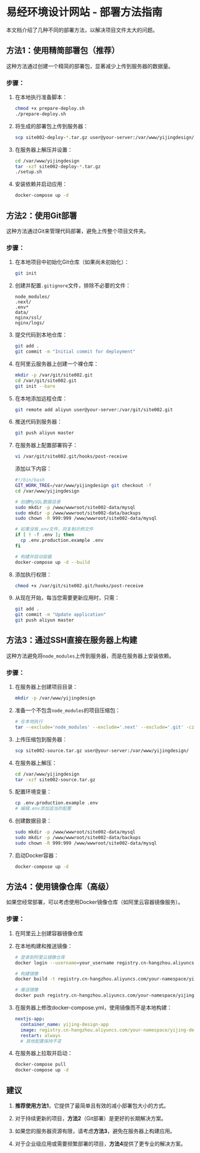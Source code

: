 # 易经环境设计网站 - 部署方法指南

本文档介绍了几种不同的部署方法，以解决项目文件太大的问题。

## 方法1：使用精简部署包（推荐）

这种方法通过创建一个精简的部署包，显著减少上传到服务器的数据量。

### 步骤：

1. 在本地执行准备脚本：
   ```bash
   chmod +x prepare-deploy.sh
   ./prepare-deploy.sh
   ```

2. 将生成的部署包上传到服务器：
   ```bash
   scp site002-deploy-*.tar.gz user@your-server:/var/www/yijingdesign/
   ```

3. 在服务器上解压并设置：
   ```bash
   cd /var/www/yijingdesign
   tar -xzf site002-deploy-*.tar.gz
   ./setup.sh
   ```

4. 安装依赖并启动应用：
   ```bash
   docker-compose up -d
   ```

## 方法2：使用Git部署

这种方法通过Git来管理代码部署，避免上传整个项目文件夹。

### 步骤：

1. 在本地项目中初始化Git仓库（如果尚未初始化）：
   ```bash
   git init
   ```

2. 创建并配置`.gitignore`文件，排除不必要的文件：
   ```
   node_modules/
   .next/
   .env*
   data/
   nginx/ssl/
   nginx/logs/
   ```

3. 提交代码到本地仓库：
   ```bash
   git add .
   git commit -m "Initial commit for deployment"
   ```

4. 在阿里云服务器上创建一个裸仓库：
   ```bash
   mkdir -p /var/git/site002.git
   cd /var/git/site002.git
   git init --bare
   ```

5. 在本地添加远程仓库：
   ```bash
   git remote add aliyun user@your-server:/var/git/site002.git
   ```

6. 推送代码到服务器：
   ```bash
   git push aliyun master
   ```

7. 在服务器上配置部署钩子：
   ```bash
   vi /var/git/site002.git/hooks/post-receive
   ```

   添加以下内容：
   ```bash
   #!/bin/bash
   GIT_WORK_TREE=/var/www/yijingdesign git checkout -f
   cd /var/www/yijingdesign
   
   # 创建MySQL数据目录
   sudo mkdir -p /www/wwwroot/site002-data/mysql
   sudo mkdir -p /www/wwwroot/site002-data/backups
   sudo chown -R 999:999 /www/wwwroot/site002-data/mysql
   
   # 如果没有.env文件，则复制示例文件
   if [ ! -f .env ]; then
     cp .env.production.example .env
   fi
   
   # 构建并启动容器
   docker-compose up -d --build
   ```

8. 添加执行权限：
   ```bash
   chmod +x /var/git/site002.git/hooks/post-receive
   ```

9. 从现在开始，每当您需要更新应用时，只需：
   ```bash
   git add .
   git commit -m "Update application"
   git push aliyun master
   ```

## 方法3：通过SSH直接在服务器上构建

这种方法避免将`node_modules`上传到服务器，而是在服务器上安装依赖。

### 步骤：

1. 在服务器上创建项目目录：
   ```bash
   mkdir -p /var/www/yijingdesign
   ```

2. 准备一个不包含`node_modules`的项目压缩包：
   ```bash
   # 在本地执行
   tar --exclude='node_modules' --exclude='.next' --exclude='.git' -czf site002-source.tar.gz .
   ```

3. 上传压缩包到服务器：
   ```bash
   scp site002-source.tar.gz user@your-server:/var/www/yijingdesign/
   ```

4. 在服务器上解压：
   ```bash
   cd /var/www/yijingdesign
   tar -xzf site002-source.tar.gz
   ```

5. 配置环境变量：
   ```bash
   cp .env.production.example .env
   # 编辑.env添加适当的配置
   ```

6. 创建数据目录：
   ```bash
   sudo mkdir -p /www/wwwroot/site002-data/mysql
   sudo mkdir -p /www/wwwroot/site002-data/backups
   sudo chown -R 999:999 /www/wwwroot/site002-data/mysql
   ```

7. 启动Docker容器：
   ```bash
   docker-compose up -d
   ```

## 方法4：使用镜像仓库（高级）

如果您经常部署，可以考虑使用Docker镜像仓库（如阿里云容器镜像服务）。

### 步骤：

1. 在阿里云上创建容器镜像仓库

2. 在本地构建和推送镜像：
   ```bash
   # 登录到阿里云镜像仓库
   docker login --username=your_username registry.cn-hangzhou.aliyuncs.com
   
   # 构建镜像
   docker build -t registry.cn-hangzhou.aliyuncs.com/your-namespace/yijing-design:latest .
   
   # 推送镜像
   docker push registry.cn-hangzhou.aliyuncs.com/your-namespace/yijing-design:latest
   ```

3. 在服务器上修改docker-compose.yml，使用镜像而不是本地构建：
   ```yaml
   nextjs-app:
     container_name: yijing-design-app
     image: registry.cn-hangzhou.aliyuncs.com/your-namespace/yijing-design:latest
     restart: always
     # 其他配置保持不变
   ```

4. 在服务器上拉取并启动：
   ```bash
   docker-compose pull
   docker-compose up -d
   ```

## 建议

1. **推荐使用方法1**，它提供了最简单且有效的减小部署包大小的方式。

2. 对于持续更新的项目，**方法2**（Git部署）是更好的长期解决方案。

3. 如果您的服务器资源有限，请考虑**方法3**，避免在服务器上构建应用。

4. 对于企业级应用或需要频繁部署的项目，**方法4**提供了更专业的解决方案。 